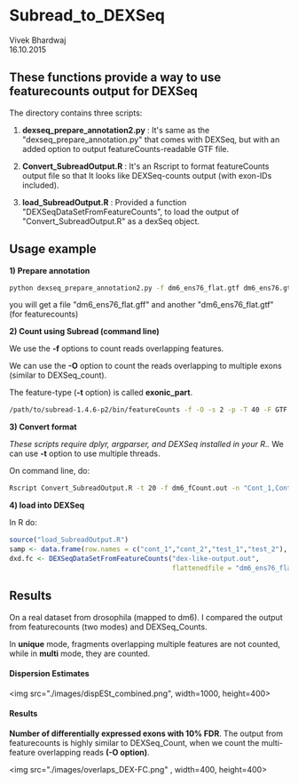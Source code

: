 # Subread_to_DEXSeq
Vivek Bhardwaj  
16.10.2015  

## These functions provide a way to use featurecounts output for DEXSeq

The directory contains three scripts:

1) **dexseq_prepare_annotation2.py** : It's same as the "dexseq_prepare_annotation.py" that comes with DEXSeq, but with an added option to output featureCounts-readable GTF file.

2) **Convert_SubreadOutput.R** : It's an Rscript to format featureCounts output file so that It looks like DEXSeq-counts output (with exon-IDs included).

3) **load_SubreadOutput.R** : Provided a function "DEXSeqDataSetFromFeatureCounts", to load the output of "Convert_SubreadOutput.R" as a dexSeq object.

## Usage example

**1) Prepare annotation**


```bash
python dexseq_prepare_annotation2.py -f dm6_ens76_flat.gtf dm6_ens76.gtf dm6_ens76_flat.gff
```

you will get a file "dm6_ens76_flat.gff" and another "dm6_ens76_flat.gtf" (for featurecounts)

**2) Count using Subread (command line)**

We use the **-f** options to count reads overlapping features.

We can use the **-O** option to count the reads overlapping to multiple exons (similar to DEXSeq_count).

The feature-type (**-t** option) is called **exonic_part**.


```bash
/path/to/subread-1.4.6-p2/bin/featureCounts -f -O -s 2 -p -T 40 -F GTF -t exonic_part -a dm6_ens76_flat.gtf -o dm6_fCount.out Cont_1.bam Cont_2.bam Test_1.bam Test_2.bam

```

**3) Convert format**

*These scripts require dplyr, argparser, and DEXSeq installed in your R..* We can use **-t** option to use multiple threads. 

On command line, do:


```bash
Rscript Convert_SubreadOutput.R -t 20 -f dm6_fCount.out -n "Cont_1,Cont_2,Test_1,Test_2" -o dex-like-output.out
```

**4) load into DEXSeq**

In R do:


```r
source("load_SubreadOutput.R")
samp <- data.frame(row.names = c("cont_1","cont_2","test_1","test_2"), condition = rep(c("control","trt"),each=2))
dxd.fc <- DEXSeqDataSetFromFeatureCounts("dex-like-output.out",
                                         flattenedfile = "dm6_ens76_flat.gtf",sampleData = samp)
```

## Results

On a real dataset from drosophila (mapped to dm6). I compared the output from featurecounts (two modes) and DEXSeq_Counts.

In **unique** mode, fragments overlapping multiple features are not counted, while in **multi** mode, they are counted.

#### Dispersion Estimates

<img src="./images/dispESt_combined.png", width=1000, height=400>

#### Results

**Number of differentially expressed exons with 10% FDR**. The output from featurecounts is highly similar to DEXSeq_Count, when we count the multi-feature overlapping reads **(-O option)**. 

<img src="./images/overlaps_DEX-FC.png" , width=400, height=400>


